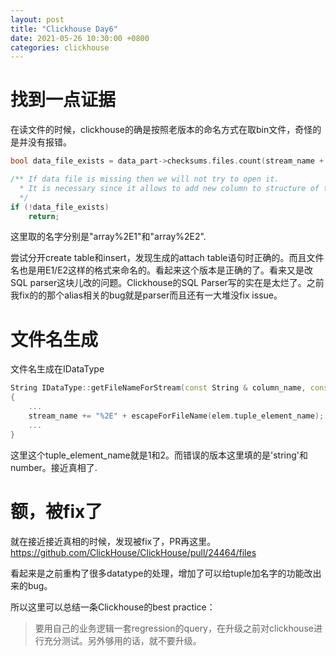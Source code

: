 ```yaml
---
layout: post
title: "Clickhouse Day6"
date: 2021-05-26 10:30:00 +0800
categories: clickhouse
---
```


# 找到一点证据

在读文件的时候，clickhouse的确是按照老版本的命名方式在取bin文件，奇怪的是并没有报错。
```C++
bool data_file_exists = data_part->checksums.files.count(stream_name + DATA_FILE_EXTENSION);

/** If data file is missing then we will not try to open it.
  * It is necessary since it allows to add new column to structure of the table without creating new files for old parts.
  */
if (!data_file_exists)
    return;
```
这里取的名字分别是"array%2E1"和"array%2E2".

尝试分开create table和insert，发现生成的attach table语句时正确的。而且文件名也是用E1/E2这样的格式来命名的。看起来这个版本是正确的了。看来又是改SQL parser这块儿改的问题。Clickhouse的SQL Parser写的实在是太烂了。之前我fix的的那个alias相关的bug就是parser而且还有一大堆没fix issue。

# 文件名生成

文件名生成在IDataType
```C++
String IDataType::getFileNameForStream(const String & column_name, const IDataType::SubstreamPath & path)
{
    ...
    stream_name += "%2E" + escapeForFileName(elem.tuple_element_name);
    ...
}

```
这里这个tuple_element_name就是1和2。而错误的版本这里填的是'string'和number。接近真相了.

# 额，被fix了

就在接近接近真相的时候，发现被fix了，PR再这里。https://github.com/ClickHouse/ClickHouse/pull/24464/files

看起来是之前重构了很多datatype的处理，增加了可以给tuple加名字的功能改出来的bug。

所以这里可以总结一条Clickhouse的best practice：
> 要用自己的业务逻辑一套regression的query，在升级之前对clickhouse进行充分测试。另外够用的话，就不要升级。
> 
> 

